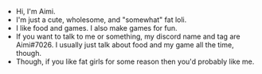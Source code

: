 - Hi, I'm Aimi.
- I'm just a cute, wholesome, and "somewhat" fat loli.
- I like food and games. I also make games for fun.
- If you want to talk to me or something, my discord name and tag are Aimi#7026. I usually just talk about food and my game all the time, though.
- Though, if you like fat girls for some reason then you'd probably like me.
